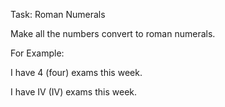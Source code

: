Task: Roman Numerals

Make all the numbers convert to roman numerals. 

For Example:

I have 4 (four) exams this week.

I have IV (IV) exams this week. 
